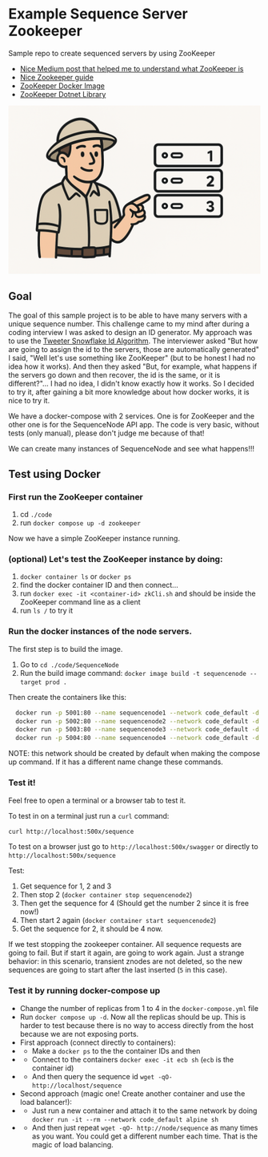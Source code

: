 # Example Sequence Server Zookeeper
Sample repo to create sequenced servers by using ZooKeeper

- [Nice Medium post that helped me to understand what ZooKeeper is](https://bikas-katwal.medium.com/zookeeper-introduction-designing-a-distributed-system-using-zookeeper-and-java-7f1b108e236e)
- [Nice Zookeeper guide](https://www.tutorialspoint.com/zookeeper/zookeeper_quick_guide.htm)
- [ZooKeeper Docker Image](https://hub.docker.com/_/zookeeper)
- [ZooKeeper Dotnet Library](https://github.com/shayhatsor/zookeeper)


![logo](img/logo.png "Logo")

## Goal

The goal of this sample project is to be able to have many servers with a unique sequence number. This challenge came to my mind after during a coding interview I was asked to design an ID generator. My approach was to use the [Tweeter Snowflake Id Algorithm](https://en.wikipedia.org/wiki/Snowflake_ID). The interviewer asked "But how are going to assign the id to the servers, those are automatically generated" I said, "Well let's use something like ZooKeeper" (but to be honest I had no idea how it works). And then they asked "But, for example, what happens if the servers go down and then recover, the id is the same, or it is different?"... I had no idea, I didn't know exactly how it works. So I decided to try it, after gaining a bit more knowledge about how docker works, it is nice to try it.

We have a docker-compose with 2 services. One is for ZooKeeper and the other one is for the SequenceNode API app. The code is very basic, without tests (only manual), please don't judge me because of that!

We can create many instances of SequenceNode and see what happens!!!


## Test using Docker

### First run the ZooKeeper container

1. cd `./code`
2. run `docker compose up -d zookeeper`

Now we have a simple ZooKeeper instance running.

### (optional) Let's test the ZooKeeper instance by doing:

1. `docker container ls` or `docker ps`
2. find the docker container ID and then connect...
3. run `docker exec -it <container-id> zkCli.sh` and should be inside the ZooKeeper command line as a client
4. run `ls /` to try it

### Run the docker instances of the node servers.

The first step is to build the image.

1. Go to `cd ./code/SequenceNode`
2. Run the build image command: `docker image build -t sequencenode --target prod . `

Then create the containers like this:

```bash
  docker run -p 5001:80 --name sequencenode1 --network code_default -d sequencenode
  docker run -p 5002:80 --name sequencenode2 --network code_default -d sequencenode
  docker run -p 5003:80 --name sequencenode3 --network code_default -d sequencenode
  docker run -p 5004:80 --name sequencenode4 --network code_default -d sequencenode
```

NOTE: this network should be created by default when making the compose up command. If it has a different name change these commands.

### Test it!

Feel free to open a terminal or a browser tab to test it.

To test in on a terminal just run a `curl` command:

```bash
curl http://localhost:500x/sequence
```

To test on a browser just go to `http://localhost:500x/swagger` or directly to `http://localhost:500x/sequence`

Test:
1. Get sequence for 1, 2 and 3
2. Then stop 2 (`docker container stop sequencenode2`)
3. Then get the sequence for 4 (Should get the number 2 since it is free now!)
4. Then start 2 again (`docker container start sequencenode2`)
5. Get the sequence for 2, it should be 4 now.

If we test stopping the zookeeper container. All sequence requests are going to fail. But if start it again, are going to work again. Just a strange behavior: in this scenario, transient znodes are not deleted, so the new sequences are going to start after the last inserted (`5` in this case).

### Test it by running docker-compose up

- Change the number of replicas from 1 to 4 in the `docker-compose.yml` file
- Run `docker compose up -d`. Now all the replicas should be up. This is harder to test because there is no way to access directly from the host because we are not exposing ports.
- First approach (connect directly to containers):
- - Make a `docker ps` to the the container IDs and then
- - Connect to the containers `docker exec -it ecb sh` (`ecb` is the container id)
- - And then query the sequence id `wget -qO- http://localhost/sequence`
- Second approach (magic one! Create another container and use the load balancer!):
- - Just run a new container and attach it to the same network by doing `docker run -it --rm --network code_default alpine sh`
- - And then just repeat `wget -qO- http://node/sequence` as many times as you want. You could get a different number each time. That is the magic of load balancing.
